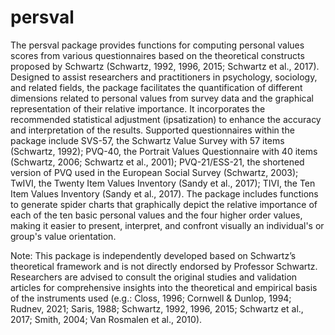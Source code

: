 # persval
The persval package provides functions for computing personal values scores from various questionnaires based on the theoretical constructs proposed by Schwartz (Schwartz, 1992, 1996, 2015; Schwartz et al., 2017). Designed to assist researchers and practitioners in psychology, sociology, and related fields, the package facilitates the quantification of different dimensions related to personal values from survey data and the graphical representation of their relative importance. It incorporates the recommended statistical adjustment (ipsatization) to enhance the accuracy and interpretation of the results. Supported questionnaires within the package include SVS-57, the Schwartz Value Survey with 57 items (Schwartz, 1992); PVQ-40, the Portrait Values Questionnaire with 40 items (Schwartz, 2006; Schwartz et al., 2001); PVQ-21/ESS-21, the shortened version of PVQ used in the European Social Survey (Schwartz, 2003); TwIVI, the Twenty Item Values Inventory (Sandy et al., 2017); TIVI, the Ten Item Values Inventory (Sandy et al., 2017).
The package includes functions to generate spider charts that graphically depict the relative importance of each of the ten basic personal values and the four higher order values, making it easier to present, interpret, and confront visually an individual's or group's value orientation.
     
Note: This package is independently developed based on Schwartz’s theoretical framework and is not directly endorsed by Professor Schwartz. Researchers are advised to consult the original studies and validation articles for comprehensive insights into the theoretical and empirical basis of the instruments used (e.g.: Closs, 1996; Cornwell & Dunlop, 1994; Rudnev, 2021; Saris, 1988; Schwartz, 1992, 1996, 2015; Schwartz et al., 2017; Smith, 2004; Van Rosmalen et al., 2010).
